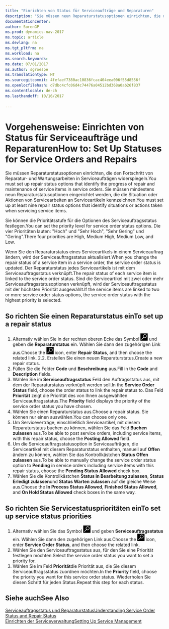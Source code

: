 ```yaml
---
title: "Einrichten von Status für Serviceaufträge und Reparaturen"
description: "Sie müssen neun Reparaturstatusoptionen einrichten, die den Fortschritt von Reparatur- und Wartungsarbeiten in Serviceaufträgen widerspiegeln."
documentationcenter: 
author: SorenGP
ms.prod: dynamics-nav-2017
ms.topic: article
ms.devlang: na
ms.tgt_pltfrm: na
ms.workload: na
ms.search.keywords: 
ms.date: 07/01/2017
ms.author: sgroespe
ms.translationtype: HT
ms.sourcegitcommit: 4fefaef7380ac10836fcac404eea006f55d8556f
ms.openlocfilehash: d7dbc4cfc06d4c74476a04512bd368a0ab26f837
ms.contentlocale: de-ch
ms.lasthandoff: 10/16/2017

---
```

# <a name="how-to-set-up-statuses-for-service-orders-and-repairs"></a><span data-ttu-id="4dd2e-103">Vorgehensweise: Einrichten von Status für Serviceaufträge und Reparaturen</span><span class="sxs-lookup"><span data-stu-id="4dd2e-103">How to: Set Up Statuses for Service Orders and Repairs</span></span>
<span data-ttu-id="4dd2e-104">Sie müssen Reparaturstatusoptionen einrichten, die den Fortschritt von Reparatur- und Wartungsarbeiten in Serviceaufträgen widerspiegeln.</span><span class="sxs-lookup"><span data-stu-id="4dd2e-104">You must set up repair status options that identify the progress of repair and maintenance of service items in service orders.</span></span> <span data-ttu-id="4dd2e-105">Sie müssen mindestens neun Reparaturstatusoptionen eingerichtet werden, die die Situation oder Aktionen von Servicearbeiten an Serviceartikeln kennzeichnen.</span><span class="sxs-lookup"><span data-stu-id="4dd2e-105">You must set up at least nine repair status options that identify situations or actions taken when servicing service items.</span></span>  

<span data-ttu-id="4dd2e-106">Sie können die Prioritätsstufe für die Optionen des Serviceauftragsstatus festlegen.</span><span class="sxs-lookup"><span data-stu-id="4dd2e-106">You can set the priority level for service order status options.</span></span> <span data-ttu-id="4dd2e-107">Die vier Prioritäten lauten: "Hoch" und "Sehr Hoch", "Sehr Gering" und "Gering".</span><span class="sxs-lookup"><span data-stu-id="4dd2e-107">There four priorities are High, Medium High, Medium Low, and Low.</span></span>  
  
<span data-ttu-id="4dd2e-108">Wenn Sie den Reparaturstatus eines Serviceartikels in einem Serviceauftrag ändern, wird der Serviceauftragsstatus aktualisiert.</span><span class="sxs-lookup"><span data-stu-id="4dd2e-108">When you change the repair status of a service item in a service order, the service order status is updated.</span></span> <span data-ttu-id="4dd2e-109">Der Reparaturstatus jedes Serviceartikels ist mit dem Serviceauftragsstatus verknüpft.</span><span class="sxs-lookup"><span data-stu-id="4dd2e-109">The repair status of each service item is linked to the service order status.</span></span> <span data-ttu-id="4dd2e-110">Sind die Serviceartikel mit zwei oder mehr Serviceauftragsstatusoptionen verknüpft, wird der Serviceauftragsstatus mit der höchsten Priorität ausgewählt.</span><span class="sxs-lookup"><span data-stu-id="4dd2e-110">If the service items are linked to two or more service order status options, the service order status with the highest priority is selected.</span></span>  

## <a name="to-set-up-a-repair-status"></a><span data-ttu-id="4dd2e-111">So richten Sie einen Reparaturstatus ein</span><span class="sxs-lookup"><span data-stu-id="4dd2e-111">To set up a repair status</span></span>  
1. <span data-ttu-id="4dd2e-112">Alternativ wählen Sie in der rechten oberen Ecke das Symbol ![Nach Seite oder Bericht suchen](media/ui-search/search_small.png "Nach Seite oder Bericht suchen") und geben die **Reparaturstatus** ein. Wählen Sie dann den zugehörigen Link aus.</span><span class="sxs-lookup"><span data-stu-id="4dd2e-112">Choose the ![Search for Page or Report](media/ui-search/search_small.png "Search for Page or Report icon") icon, enter **Repair Status**, and then choose the related link.</span></span> <span data-ttu-id="4dd2e-113">2.</span><span class="sxs-lookup"><span data-stu-id="4dd2e-113">2.</span></span> <span data-ttu-id="4dd2e-114">Erstellen Sie einen neuen Reparaturstatus.</span><span class="sxs-lookup"><span data-stu-id="4dd2e-114">Create a new repair status.</span></span>  
3. <span data-ttu-id="4dd2e-115">Füllen Sie die Felder **Code** und **Beschreibung** aus.</span><span class="sxs-lookup"><span data-stu-id="4dd2e-115">Fill in the **Code** and **Description** fields.</span></span>  
4. <span data-ttu-id="4dd2e-116">Wählen Sie im **Serviceauftragsstatus** Feld den Auftragsstatus aus, mit dem der Reparaturstatus verknüpft werden soll.</span><span class="sxs-lookup"><span data-stu-id="4dd2e-116">In the **Service Order Status** field, choose the order status to link the repair status to.</span></span> <span data-ttu-id="4dd2e-117">Das Feld **Priorität** zeigt die Priorität des von Ihnen ausgewählten Serviceauftragsstatus.</span><span class="sxs-lookup"><span data-stu-id="4dd2e-117">The **Priority** field displays the priority of the service order status you have chosen.</span></span>  
5. <span data-ttu-id="4dd2e-118">Wählen Sie einen Reparaturstatus aus.</span><span class="sxs-lookup"><span data-stu-id="4dd2e-118">Choose a repair status.</span></span> <span data-ttu-id="4dd2e-119">Sie können nur einen auswählen.</span><span class="sxs-lookup"><span data-stu-id="4dd2e-119">You can choose only one.</span></span>  
6. <span data-ttu-id="4dd2e-120">Um Serviceverträge, einschließlich Serviceartikel, mit diesem Reparaturstatus buchen zu können, wählen Sie das Feld **Buchen zulassen** aus.</span><span class="sxs-lookup"><span data-stu-id="4dd2e-120">To be able to post service orders, including service items, with this repair status, choose the **Posting Allowed** field.</span></span>  
7. <span data-ttu-id="4dd2e-121">Um die Serviceauftragsstatusoption in Serviceaufträgen, die Serviceartikel mit diesem Reparaturstatus enthalten, manuell auf **Offen** ändern zu können, wählen Sie das Kontrollkästchen **Status Offen zulassen** aus.</span><span class="sxs-lookup"><span data-stu-id="4dd2e-121">To be able to manually change the service order status option to **Pending** in service orders including service items with this repair status, choose the **Pending Status Allowed** check box.</span></span>  
8. <span data-ttu-id="4dd2e-122">Wählen Sie die Kontrollkästchen **Status in Bearbeitung zulassen**, **Status Erledigt zulassen**und **Status Warten zulassen** auf die gleiche Weise aus.</span><span class="sxs-lookup"><span data-stu-id="4dd2e-122">Choose the **In Process Status Allowed**, **Finished Status Allowed**, and **On Hold Status Allowed** check boxes in the same way.</span></span>
  
## <a name="to-set-up-service-status-priorities"></a><span data-ttu-id="4dd2e-123">So richten Sie Servicestatusprioritäten ein</span><span class="sxs-lookup"><span data-stu-id="4dd2e-123">To set up service status priorities</span></span>  
1. <span data-ttu-id="4dd2e-124">Alternativ wählen Sie das Symbol ![Nach Seite oder Bericht suchen](media/ui-search/search_small.png "Nach Seite oder Bericht suchen") und geben **Serviceauftragsstatus** ein. Wählen Sie dann den zugehörigen Link aus.</span><span class="sxs-lookup"><span data-stu-id="4dd2e-124">Choose the ![Search for Page or Report](media/ui-search/search_small.png "Search for Page or Report icon") icon, enter **Service Order Status**, and then choose the related link.</span></span>  
2. <span data-ttu-id="4dd2e-125">Wählen Sie den Serviceauftragsstatus aus, für den Sie eine Priorität festlegen möchten.</span><span class="sxs-lookup"><span data-stu-id="4dd2e-125">Select the service order status you want to set a priority for.</span></span>  
3. <span data-ttu-id="4dd2e-126">Wählen Sie im Feld **Priorität**die Priorität aus, die Sie diesem Serviceauftragsstatus zuordnen möchten.</span><span class="sxs-lookup"><span data-stu-id="4dd2e-126">In the **Priority** field, choose the priority you want for this service order status.</span></span> <span data-ttu-id="4dd2e-127">Wiederholen Sie diesen Schritt für jeden Status.</span><span class="sxs-lookup"><span data-stu-id="4dd2e-127">Repeat this step for each status.</span></span>  
  
## <a name="see-also"></a><span data-ttu-id="4dd2e-128">Siehe auch</span><span class="sxs-lookup"><span data-stu-id="4dd2e-128">See Also</span></span>  
[<span data-ttu-id="4dd2e-129">Serviceauftragsstatus und Reparaturstatus</span><span class="sxs-lookup"><span data-stu-id="4dd2e-129">Understanding Service Order Status and Repair Status</span></span>]()  
[<span data-ttu-id="4dd2e-130">Einrichten der Serviceverwaltung</span><span class="sxs-lookup"><span data-stu-id="4dd2e-130">Setting Up Service Management</span></span>](service-setup-service.md)  

